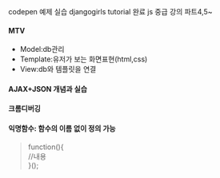 codepen 예제 실습
djangogirls tutorial 완료
js 중급 강의 파트4,5~

#### MTV
- Model:db관리
- Template:유저가 보는 화면표현(html,css)
- View:db와 템플릿을 연결
#### AJAX+JSON 개념과 실습
#### 크롬디버깅
#### 익명함수: 함수의 이름 없이 정의 가능
>function(){  
> //내용  
>}();
